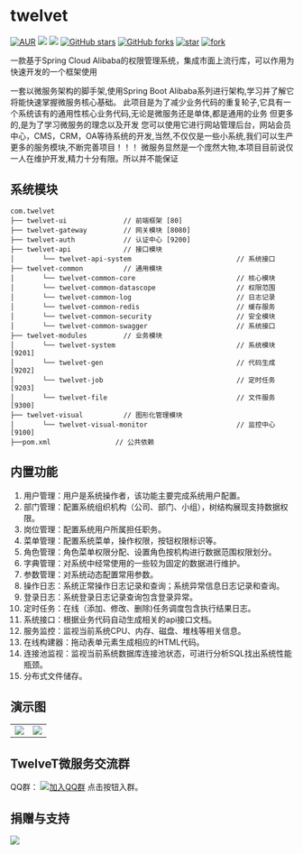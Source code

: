 # twelvet

[![AUR](https://img.shields.io/badge/license-MIT-blue)](https://github.com/twelvet-s/twelvet/blob/master/LICENSE)
[![](https://img.shields.io/badge/Author-TwelveT-orange.svg)](https://www.twelvet.cn)
[![](https://img.shields.io/badge/version-1.0.0-success)](https://github.com/twelvet-s/twelvet)
[![GitHub stars](https://img.shields.io/github/stars/twelvet-s/twelvet.svg?style=social&label=Stars)](https://github.com/twelvet-s/twelvet/stargazers)
[![GitHub forks](https://img.shields.io/github/forks/twelvet-s/twelvet.svg?style=social&label=Fork)](https://github.com/twelvet-s/twelvet/network/members)
[![star](https://gitee.com/twelvet/twelvet/badge/star.svg?theme=white)](https://gitee.com/twelvet/twelvet/stargazers)
[![fork](https://gitee.com/twelvet/twelvet/badge/fork.svg?theme=white)](https://gitee.com/twelvet/twelvet/members)

一款基于Spring Cloud Alibaba的权限管理系统，集成市面上流行库，可以作用为快速开发的一个框架使用

一套以微服务架构的脚手架,使用Spring Boot Alibaba系列进行架构,学习并了解它将能快速掌握微服务核心基础。
此项目是为了减少业务代码的重复轮子,它具有一个系统该有的通用性核心业务代码,无论是微服务还是单体,都是通用的业务
但更多的,是为了学习微服务的理念以及开发
您可以使用它进行网站管理后台，网站会员中心，CMS，CRM，OA等待系统的开发,当然,不仅仅是一些小系统,我们可以生产更多的服务模块,不断完善项目！！！
微服务显然是一个庞然大物,本项目目前说仅一人在维护开发,精力十分有限。所以并不能保证

## 系统模块

~~~
com.twelvet     
├── twelvet-ui              // 前端框架 [80]
├── twelvet-gateway         // 网关模块 [8080]
├── twelvet-auth            // 认证中心 [9200]
├── twelvet-api             // 接口模块
│       └── twelvet-api-system                          // 系统接口
├── twelvet-common          // 通用模块
│       └── twelvet-common-core                         // 核心模块
│       └── twelvet-common-datascope                    // 权限范围
│       └── twelvet-common-log                          // 日志记录
│       └── twelvet-common-redis                        // 缓存服务
│       └── twelvet-common-security                     // 安全模块
│       └── twelvet-common-swagger                      // 系统接口
├── twelvet-modules         // 业务模块
│       └── twelvet-system                              // 系统模块 [9201]
│       └── twelvet-gen                                 // 代码生成 [9202]
│       └── twelvet-job                                 // 定时任务 [9203]
│       └── twelvet-file                                // 文件服务 [9300]
├── twelvet-visual          // 图形化管理模块
│       └── twelvet-visual-monitor                      // 监控中心 [9100]
├──pom.xml                // 公共依赖
~~~

## 内置功能

1.  用户管理：用户是系统操作者，该功能主要完成系统用户配置。
2.  部门管理：配置系统组织机构（公司、部门、小组），树结构展现支持数据权限。
3.  岗位管理：配置系统用户所属担任职务。
4.  菜单管理：配置系统菜单，操作权限，按钮权限标识等。
5.  角色管理：角色菜单权限分配、设置角色按机构进行数据范围权限划分。
6.  字典管理：对系统中经常使用的一些较为固定的数据进行维护。
7.  参数管理：对系统动态配置常用参数。
8.  操作日志：系统正常操作日志记录和查询；系统异常信息日志记录和查询。
9. 登录日志：系统登录日志记录查询包含登录异常。
10. 定时任务：在线（添加、修改、删除)任务调度包含执行结果日志。
11. 系统接口：根据业务代码自动生成相关的api接口文档。
12. 服务监控：监视当前系统CPU、内存、磁盘、堆栈等相关信息。
13. 在线构建器：拖动表单元素生成相应的HTML代码。
14. 连接池监视：监视当前系统数据库连接池状态，可进行分析SQL找出系统性能瓶颈。
15. 分布式文件储存。

## 演示图

<table>
    <tr>
        <td><img src="https://www.twelvet.cn/upFiles/infoImg/20201224/202012241852255151.jpg"/></td>
        <td><img src="https://www.twelvet.cn/upFiles/infoImg/20201224/202012241852255151.jpg"/></td>
    </tr>
</table>

## TwelveT微服务交流群
QQ群： [![加入QQ群](https://img.shields.io/badge/985830229-blue.svg)](https://jq.qq.com/?_wv=1027&k=cznM6Q00) 点击按钮入群。

## 捐赠与支持
<img src="https://www.twelvet.cn/assets/images/pay.png"/>
